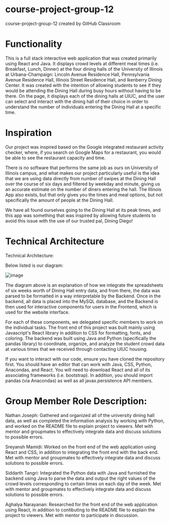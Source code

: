 # course-project-group-12
course-project-group-12 created by GitHub Classroom

# Functionality

This is a full stack interactive web application that was created primarily using React and Java. It displays crowd levels at different meal times (i.e. Breakfast, Lunch, Dinner) at the four dining halls of the University of Illinois at Urbana-Champaign: Lincoln Avenue Residence Hall, Pennsylvania Avenue Residence Hall, Illinois Street Residence Hall, and Ikenberry Dining Center. It was created with the intention of allowing students to see if they would be attending the Dining Hall during busy hours without having to be there. On the page, it displays each of the dining halls at UIUC, and the user can select and interact with the dining hall of their choice in order to understand the number of individuals entering the Dining Hall at a specific time.

# Inspiration

Our project was inspired based on the Google integrated restaurant activity checker, where, if you search on Google Maps for a restaurant, you would be able to see the restaurant capacity and time. 

There is no software that performs the same job as ours on University of Illinois campus, and what makes our project particularly useful is the idea that we are using data directly from number of swipes at the Dining Hall over the course of six days and filtered by weekday and minute, giving us an accurate estimate on the number of diners entering the hall. The Illinois App also exists, but that only gives you the times and meal options, but not specifically the amount of people at the Dining Hall.

We have all found ourselves going to the Dining Hall at its peak times, and this app was something that was inspired by allowing future students to avoid this issue with the use of our trusted pal, Dining Diego!

# Technical Architecture

Technical Architecture:

Below listed is our diagram:

![image](https://user-images.githubusercontent.com/87607418/206287350-a06432a2-6fc0-4469-b95c-15dc50e023f2.png)

The diagram above is an explanation of how we integrate the spreadsheets of six weeks worth of Dining Hall entry data, and from there, the data was parsed to be formatted in a way interpretable by the Backend. Once in the backend, all data is placed into the MySQL database, and the Backend is then used for interactive components for users in the Frontend, which is used for the website interface.

For each of these components, we delegated specific members to work on the individual tasks.
The front end of this project was built mainly using Javascript's React library in addition to CSS for formatting, fonts, and coloring. The backend was built using Java and Python (specifically the pandas library) to coordinate, organize, and analyze the student crowd data at various times that we received through contacting UIUC housing.

If you want to interact with our code, ensure you have cloned the repository first. You should have an editor that can work with Java, CSS, Python, Anacondas, and React. You will need to download React and all of its associating frameworks (i.e. bootstrap). In addition, you should import pandas (via Anacondas) as well as all javax.persistence API members.

# Group Member Role Description:

Nathan Joseph: Gathered and organized all of the university dining hall data, as well as completed the information analysis by working with Python, and worked on the README file to explain project to viewers. Met with mentor and groupmates to effectively integrate data and discuss solutions to possible errors.

Sreyansh Mamidi: Worked on the front end of the web application using React and CSS, in addition to integrating the front end with the back end. Met with mentor and groupmates to effectively integrate data and discuss solutions to possible errors.

Siddarth Tangri: Integrated the Python data with Java and furnished the backend using Java to parse the data and output the right values of the crowd levels corresponding to certain times on each day of the week. Met with mentor and groupmates to effectively integrate data and discuss solutions to possible errors.

Aghalya Narayanan: Researched for the front end of the web application using React, in addition to contibuting to the README file to explain the project to viewers. Met with mentor to participate in discussion.
